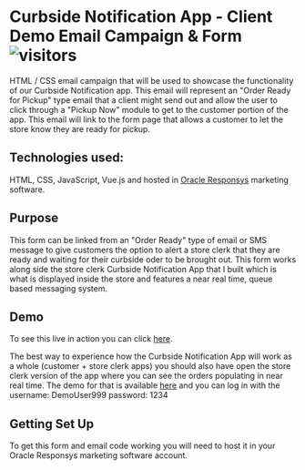 # Curbside Notification App - Client Demo Email Campaign & Form ![visitors](https://visitor-badge.glitch.me/badge?page_id=dylanlarrivee.curbside-client-demo-email)

HTML / CSS email campaign that will be used to showcase the functionality of our Curbside Notification app. This email will represent an "Order Ready for Pickup" type email that a client might send out and allow the user to click through a "Pickup Now" module to get to the customer portion of the app. This email will link to the form page that allows a customer to let the store know they are ready for pickup.

## Technologies used:
HTML, CSS, JavaScript, Vue.js and hosted in [Oracle Responsys](https://www.oracle.com/marketingcloud/products/cross-channel-orchestration/) marketing software.

## Purpose
This form can be linked from an "Order Ready" type of email or SMS message to give customers the option to alert a store clerk that they are ready and waiting for their curbside oder to be brought out. This form works along side the store clerk Curbside Notification App that I built which is what is displayed inside the store and features a near real time, queue based messaging system. 

## Demo
To see this live in action you can click [here](http://omcprtnr003z.rsys2.net/pub/sf/FormLink?_ri_=X0Gzc2X%3DAQpglLjHJlTQGuo3DzfCsdUtSzdcOkXsnghCfK1ezazcSSA9abzgzfLSdvqKzgh5wUzgdzdujq7bc6RVXMtX%3DAQpglLjHJlTQGmtnNMWwYDPXEKHzbSzebejohwbszcPTDCXAOmjzdcwTGlGAzczfwcD2iqhNO13O&_ei_=EqzW-RrLOFvxADxQZZJU9-Dk_NiTtwfV_DOhs-52ba9nxME.&_di_=lom86j2vn63k5pghhl5dg7vt5h7sc6sbe1te6gjb4t2lvdvcan4g).

The best way to experience how the Curbside Notification App will work as a whole (customer + store clerk apps) you should also have open the store clerk version of the app where you can see the orders populating in near real time. The demo for that is available [here](https://curbside-demo.shawscottapps.com/signin) and you can log in with the username: DemoUser999 password: 1234

## Getting Set Up
To get this form and email code working you will need to host it in your Oracle Responsys marketing software account. 